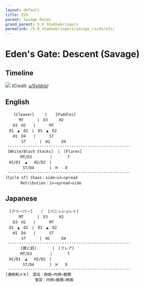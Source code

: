 ```yaml
---
layout: default
title: E2S
parent: Savage Raids
grand_parent: 5.0 Shadowbringers
permalink: /5.0_shadowbringers/savage_raids/e2s/
---
```


# Eden's Gate: Descent (Savage)

## Timeline

![](https://preview.redd.it/vadbavyq3bh31.png?width=1900&format=png&auto=webp&s=4c6d3fc18c2eedcc70c30410a04514513f1b61ad)
*(Credit: [u/Syldris](https://www.reddit.com/r/ffxiv/comments/cksapu/e2s_rotation_and_timeline/))*

## English
```
　  [Cleaver]　   |　  [Puddles]
　 　　MT　　　 |　D3　　　H2
　　D3　H2　　|　 　　MT
　D1　▲　D2　|　D1　▲　D2
　　H1　D4　　|　　 　ST
　　  　ST　　　 |　H1　　　D4
 ------------------------------------------------------
 [White/Black Stacks]  |　[Flares]
　　　　MT/D3 　　　  |　　　　T 
　H1/D1  ▲   H2/D2　|
　　　　 ST/D4　　　　|　H　　D
 ------------------------------------------------------
[Cycle of] Chaos：side→in→spread
  　   Retribution：in→spread→side
```

## Japanese
```
　[クリーバー]　  |  [バニッシュレイ]
　 　　MT　　　 |　D3　　　H2
　　D3　H2　　|　 　　MT
　D1　▲　D2　|　D1　▲　D2
　　H1　D4　　|　　 　ST
　　  　ST　　　 |　H1　　　D4
 ------------------------------------------------------
　　　　[罪と罰]　　　  |　[フレア]
　　　　MT/D3 　　　  |　　　　T 
　H1/D1  ▲   H2/D2　|
　　　　 ST/D4　　　　|　H　　D
 ------------------------------------------------------
[連続剣メモ]　混沌：側面→内側→散開
　　　　　　   復習：内側→散開→側面
```